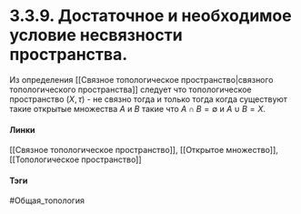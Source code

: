 # 3.3.9. Достаточное и необходимое условие несвязности пространства.
Из определения [[Связное топологическое пространство|связного топологического пространства]] следует что топологическое пространство $(X,\tau)$ - не связно тогда и только тогда когда существуют такие открытые множества $A$ и $B$ такие что $A\cap B=\emptyset$ и $A\cup B=X$.

#### Линки 
[[Связное топологическое пространство]],
[[Открытое множество]],
[[Топологическое пространство]]
#### Тэги 
 #Общая_топология